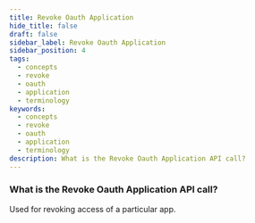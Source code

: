 ```yaml
---
title: Revoke Oauth Application
hide_title: false
draft: false
sidebar_label: Revoke Oauth Application
sidebar_position: 4
tags:
  - concepts
  - revoke
  - oauth
  - application
  - terminology
keywords:
  - concepts
  - revoke
  - oauth
  - application
  - terminology
description: What is the Revoke Oauth Application API call?
---
```


### What is the Revoke Oauth Application API call?

Used for revoking access of a particular app.
